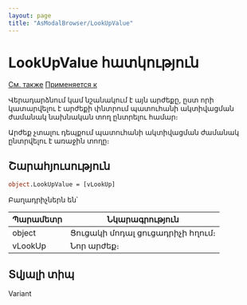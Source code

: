 ```yaml
---
layout: page
title: "AsModalBrowser/LookUpValue"
---
```



# LookUpValue հատկություն

[См. также](../AsModalBrowser.md)  [Применяется к](../AsModalBrowser.md)

Վերադարձնում կամ նշանակում է այն արժեքը, ըստ որի կատարվելու է արժեքի փնտրում պատուհանի ակտիվացման ժամանակ նախնական տող ընտրելու համար։ 

Արժեք չտալու դեպքում պատուհանի ակտիվացման ժամանակ ընտրվելու է առաջին տողը։ 

## Շարահյուսություն

``` vb
object.LookUpValue = [vLookUp]
```


Բաղադրիչներն են՝

| Պարամետր | Նկարագրություն |
|--|--|
| object | Ցուցակի մոդալ ցուցադրիչի հղում։ |
| vLookUp | Նոր արժեք։ |

## Տվյալի տիպ

Variant

